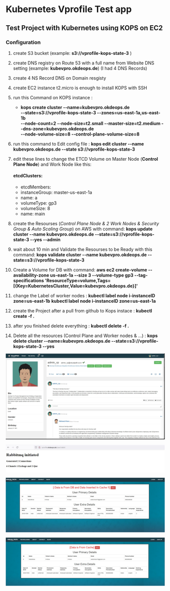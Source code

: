 # **Kubernetes Vprofile Test app**

## Test Project with Kubernetes using KOPS on EC2 

### Configuration
1. create S3 bucket (example: **s3://vprofile-kops-state-3** )
2. create DNS registry on Route 53 with a full name from Website DNS setting (example: **kubevpro.okdeops.de**) (I had 4 DNS Records)
3. create 4 NS Record DNS on Domain resgisty
4. create EC2 instance t2.micro is enough to install KOPS with SSH
5. run this Command on KOPS instance : 
   - **kops create cluster --name=kubevpro.okdeops.de \
     --state=s3://vprofile-kops-state-3 --zones=us-east-1a,us-east-1b \
     --node-count=2 --node-size=t2.small --master-size=t2.medium --dns-zone=kubevpro.okdeops.de \
     --node-volume-size=8 --control-plane-volume-size=8**
6. run this command to Edit config file :
   **kops edit cluster --name kubevpro.okdeops.de --state s3://vprofile-kops-state-3**
7. edit these lines to change the ETCD Volume on Master Node (**Control Plane Node**) and Work Node like this: 

    #### etcdClusters:
    - etcdMembers:
     - instanceGroup: master-us-east-1a
     -  name: a
     -  volumeType: gp3
     -  volumeSize: 8
    - name: main
    
8. create the Resourses (*Control Plane Node & 2 Work Nodes & Security Group & Auto Scaling Group*) on AWS with command:
   **kops update cluster --name kubevpro.okdeops.de --state=s3://vprofile-kops-state-3 --yes --admin**
9. wait about 10 min and Validate the Resourses to be Ready with this command:
   **kops validate cluster --name kubevpro.okdeops.de --state=s3://vprofile-kops-state-3**
10. Create a Volume for DB with command:
   **aws ec2 create-volume --availability-zone us-east-1a --size 3 --volume-type gp3 --tag-specifications 'ResourceType=volume,Tags=[{Key=KubernetesCluster,Value=kubevpro.okdeops.de}]'**
11. change the Label of worker nodes :
   **kubectl label node i-instanceID zone=us-east-1b**
   **kubectl label node i-instanceID zone=us-east-1a**
12. create the Project after a pull from github to Kops instace :
   **kubectl create -f .**
13. after you finished delete everything : 
   **kubectl delete -f .**
14. Delete all the resources (Control Plane and Worker nodes & ...) :
   **kops delete cluster --name=kubevpro.okdeops.de --state=s3://vprofile-kops-state-3 --yes**



![alt text](https://github.com/okhouja/Kube-Vprofile-app/blob/main/Vprofile_HomePage.jpg?raw=true)

![alt text](https://github.com/okhouja/Kube-Vprofile-app/blob/main/Vprofile_RabbitMQ_Page.jpg?raw=true)

![alt text](https://github.com/okhouja/Kube-Vprofile-app/blob/main/Vprofile_userPage_1.jpg?raw=true)

![alt text](https://github.com/okhouja/Kube-Vprofile-app/blob/main/Vprofile_userPage_2.jpg?raw=true)